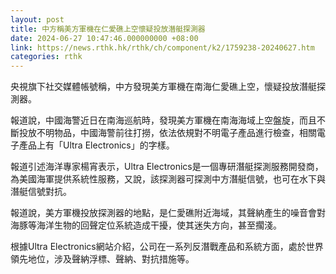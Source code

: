 ```yaml
---
layout: post
title: 中方稱美方軍機在仁愛礁上空懷疑投放潛艇探測器
date: 2024-06-27 10:47:46.000000000 +08:00
link: https://news.rthk.hk/rthk/ch/component/k2/1759238-20240627.htm
categories: rthk
---
```


央視旗下社交媒體帳號稱，中方發現美方軍機在南海仁愛礁上空，懷疑投放潛艇探測器。

報道說，中國海警近日在南海巡航時，發現美方軍機在南海海域上空盤旋，而且不斷投放不明物品，中國海警前往打撈，依法依規對不明電子產品進行檢查，相關電子產品上有「Ultra Electronics」的字樣。

報道引述海洋專家楊宵表示，Ultra Electronics是一個專研潛艇探測服務開發商，為美國海軍提供系統性服務，又說，該探測器可探測中方潛艇信號，也可在水下與潛艇信號對抗。

報道說，美方軍機投放探測器的地點，是仁愛礁附近海域，其聲納產生的噪音會對海豚等海洋生物的回聲定位系統造成干擾，使其迷失方向，甚至擱淺。

根據Ultra Electronics網站介紹，公司在一系列反潛戰產品和系統方面，處於世界領先地位，涉及聲納浮標、聲納、對抗措施等。
